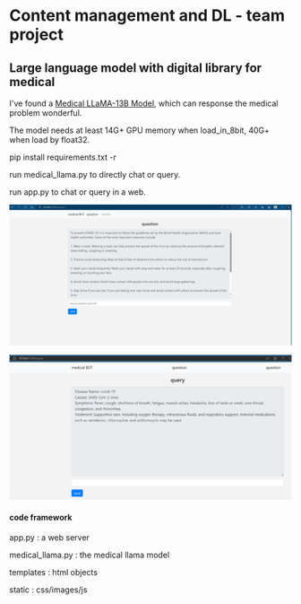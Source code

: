 # Content management and DL - team project

## Large language model with digital library for medical

I've found a [Medical LLaMA-13B Model](https://huggingface.co/shibing624/ziya-llama-13b-medical-merged), which can response the medical problem wonderful.

The model needs at least 14G+ GPU memory when load_in_8bit, 40G+ when load by float32.

pip install requirements.txt -r

run medical_llama.py to directly chat or query.

run app.py to chat or query in a web.

![test](./image/README/test.png)

![test2](./image/README/test2.png)

#### code framework

app.py :  a web server

medical_llama.py : the medical llama model

templates : html objects

static : css/images/js
